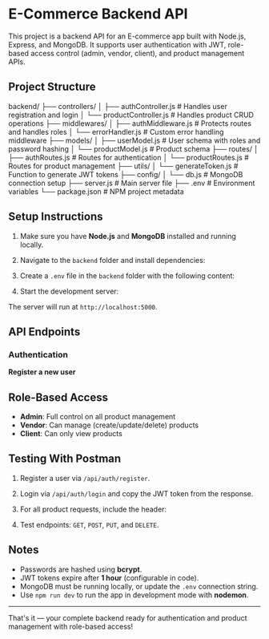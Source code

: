 # E-Commerce Backend API

This project is a backend API for an E-commerce app built with Node.js, Express, and MongoDB. It supports user authentication with JWT, role-based access control (admin, vendor, client), and product management APIs.

## Project Structure

backend/
├── controllers/
│ ├── authController.js # Handles user registration and login
│ └── productController.js # Handles product CRUD operations
├── middlewares/
│ ├── authMiddleware.js # Protects routes and handles roles
│ └── errorHandler.js # Custom error handling middleware
├── models/
│ ├── userModel.js # User schema with roles and password hashing
│ └── productModel.js # Product schema
├── routes/
│ ├── authRoutes.js # Routes for authentication
│ └── productRoutes.js # Routes for product management
├── utils/
│ └── generateToken.js # Function to generate JWT tokens
├── config/
│ └── db.js # MongoDB connection setup
├── server.js # Main server file
├── .env # Environment variables
└── package.json # NPM project metadata


## Setup Instructions

1. Make sure you have **Node.js** and **MongoDB** installed and running locally.

2. Navigate to the `backend` folder and install dependencies:


3. Create a `.env` file in the `backend` folder with the following content:


4. Start the development server:


The server will run at `http://localhost:5000`.

## API Endpoints

### Authentication

**Register a new user**


## Role-Based Access

- **Admin**: Full control on all product management
- **Vendor**: Can manage (create/update/delete) products
- **Client**: Can only view products

## Testing With Postman

1. Register a user via `/api/auth/register`.
2. Login via `/api/auth/login` and copy the JWT token from the response.
3. For all product requests, include the header:


4. Test endpoints: `GET`, `POST`, `PUT`, and `DELETE`.

## Notes

- Passwords are hashed using **bcrypt**.
- JWT tokens expire after **1 hour** (configurable in code).
- MongoDB must be running locally, or update the `.env` connection string.
- Use `npm run dev` to run the app in development mode with **nodemon**.

---

That's it — your complete backend ready for authentication and product management with role-based access!
